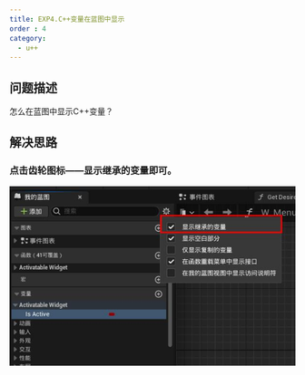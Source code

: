 ```yaml
---
title: EXP4.C++变量在蓝图中显示
order : 4
category:
  - u++
---
```


## 问题描述

<chatmessage avatar="../../assets/emoji/kclr.png" :avatarWidth="40">
怎么在蓝图中显示C++变量？
</chatmessage>

## 解决思路

### 点击齿轮图标——显示继承的变量即可。

![](..%2Fassets%2Fcppvar.jpg)